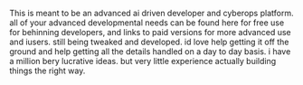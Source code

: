 This is meant to be an advanced ai driven developer and cyberops platform. all of your advanced developmental needs can be found here for free use for behinning developers, and links to paid versions for more advanced use and iusers. still being tweaked and developed. id love help getting it off the ground and help getting all the details handled on a day to day basis. i have a million bery lucrative ideas. but very little experience actually building things the right way.
